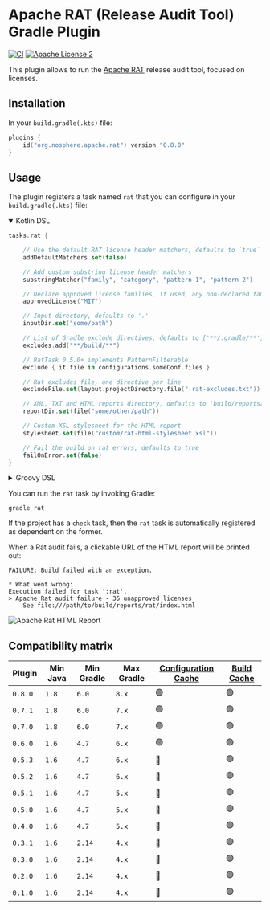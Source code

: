 
# Apache RAT (Release Audit Tool) Gradle Plugin

[![CI](https://github.com/eskatos/creadur-rat-gradle/actions/workflows/gradle-build-pr.yml/badge.svg)](https://github.com/eskatos/creadur-rat-gradle/actions/workflows/gradle-build-pr.yml)
[![Apache License 2](http://img.shields.io/badge/license-ASF2-blue.svg)](http://www.apache.org/licenses/LICENSE-2.0.txt)

This plugin allows to run the [Apache RAT](https://creadur.apache.org/rat/) release audit tool, focused on licenses.

## Installation

In your `build.gradle(.kts)` file:

```kotlin
plugins {
    id("org.nosphere.apache.rat") version "0.8.0"
}
```

## Usage

The plugin registers a task named `rat` that you can configure in your `build.gradle(.kts)` file:

<details open>
<summary>Kotlin DSL</summary>

```kotlin
tasks.rat {

    // Use the default RAT license header matchers, defaults to `true`
    addDefaultMatchers.set(false)

    // Add custom substring license header matchers
    substringMatcher("family", "category", "pattern-1", "pattern-2")

    // Declare approved license families, if used, any non-declared family won't be approved
    approvedLicense("MIT")

    // Input directory, defaults to '.'
    inputDir.set("some/path")

    // List of Gradle exclude directives, defaults to ['**/.gradle/**']
    excludes.add("**/build/**")

    // RatTask 0.5.0+ implements PatternFilterable
    exclude { it.file in configurations.someConf.files }

    // Rat excludes file, one directive per line
    excludeFile.set(layout.projectDirectory.file(".rat-excludes.txt"))

    // XML, TXT and HTML reports directory, defaults to 'build/reports/rat'
    reportDir.set(file("some/other/path"))

    // Custom XSL stylesheet for the HTML report
    stylesheet.set(file("custom/rat-html-stylesheet.xsl"))

    // Fail the build on rat errors, defaults to true
    failOnError.set(false)
}
```

</details>
<details>
<summary>Groovy DSL</summary>

```groovy
rat {

    // Input directory, defaults to '.'
    inputDir.set(file("some/path"))

    // List of Gradle exclude directives, defaults to ['**/.gradle/**']
    excludes.add("**/build/**")

    // Rat excludes file, one directive per line
    excludeFile.set(layout.projectDirectory.file(".rat-excludes.txt"))

    // XML, TXT and HTML reports directory, defaults to 'build/reports/rat'
    reportDir.set(file("some/other/path"))

    // Custom XSL stylesheet for the HTML report
    stylesheet.set(file("custom/rat-html-stylesheet.xsl"))

    // Fail the build on rat errors, defaults to true
    failOnError.set(false)

    // Prints the list of files with unapproved licences to the console, defaults to false
    verbose.set(true)
}
```

</details>


You can run the `rat` task by invoking Gradle:

```
gradle rat
```

If the project has a `check` task, then the `rat` task is automatically registered as dependent on the former.

When a Rat audit fails, a clickable URL of the HTML report will be printed out:

```
FAILURE: Build failed with an exception.

* What went wrong:
Execution failed for task ':rat'.
> Apache Rat audit failure - 35 unapproved licenses
    See file:///path/to/build/reports/rat/index.html
```

![Apache Rat HTML Report](src/docs/resources/html_report_header.png "Apache Rat HTML Report")


## Compatibility matrix

| Plugin  | Min Java | Min Gradle | Max Gradle | [Configuration Cache](https://docs.gradle.org/current/userguide/configuration_cache.html) | [Build Cache](https://docs.gradle.org/current/userguide/build_cache.html)
|---------| -------- | ---------- | ---------- | --- | ---
| `0.8.0` | `1.8`    | `6.0`      | `8.x`      | 🟢  | 🟢
| `0.7.1` | `1.8`    | `6.0`      | `7.x`      | 🟢  | 🟢
| `0.7.0` | `1.8`    | `6.0`      | `7.x`      | 🟢  | 🟢
| `0.6.0` | `1.6`    | `4.7`      | `6.x`      | 🟢  | 🟢
| `0.5.3` | `1.6`    | `4.7`      | `6.x`      | 🔴  | 🟢
| `0.5.2` | `1.6`    | `4.7`      | `6.x`      | 🔴  | 🟢
| `0.5.1` | `1.6`    | `4.7`      | `5.x`      | 🔴  | 🟢
| `0.5.0` | `1.6`    | `4.7`      | `5.x`      | 🔴  | 🟢
| `0.4.0` | `1.6`    | `4.7`      | `5.x`      | 🔴  | 🟢
| `0.3.1` | `1.6`    | `2.14`     | `4.x`      | 🔴  | 🟢
| `0.3.0` | `1.6`    | `2.14`     | `4.x`      | 🔴  | 🟢
| `0.2.0` | `1.6`    | `2.14`     | `4.x`      | 🔴  | 🟢
| `0.1.0` | `1.6`    | `2.14`     | `4.x`      | 🔴  | 🟢

